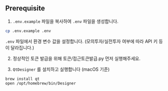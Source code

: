 ## Prerequisite

1. `.env.example` 파일을 복사하여 `.env` 파일을 생성합니다.

```bash
cp .env.example .env
```

`.env` 파일에서 환경 변수 값을 설정합니다. (모의투자/실전투자 여부에 따라 API 키 등이 달라집니다.)

2. 정상적인 토큰 발급을 위해 토큰/접근토큰발급.py 먼저 실행해주세요.

3. `QtDesigner` 를 설치하고 실행합니다 (macOS 기준)

```shell
brew install qt
open /opt/homebrew/bin/Designer
```
